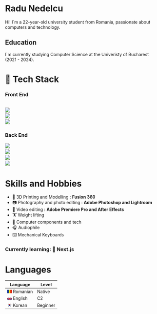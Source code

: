 # Radu Nedelcu

<p>Hi! I`m a 22-year-old university student from Romania, passionate about computers and technology.</p>

## Education

I`m currently studying Computer Science at the Univeristy of Bucharest (2021 - 2024). 


# :open_file_folder: Tech Stack

### Front End

<code> <img src="https://img.shields.io/badge/HTML5-E34F26?style=for-the-badge&logo=html5&logoColor=white"> <img  src="https://img.shields.io/badge/CSS3-1572B6?style=for-the-badge&logo=css3&logoColor=white"> <img  src="https://img.shields.io/badge/JavaScript-F7DF1E?style=for-the-badge&logo=javascript&logoColor=black"> </code>

### Back End
 <code><img src="https://img.shields.io/badge/Python-ffd340?style=for-the-badge&logo=python&logoColor=blue"> <img src="https://img.shields.io/badge/C++-ffffff?style=for-the-badge&logo=c%2B%2B&logoColor=blue"> <img src="https://img.shields.io/badge/Java-ED8B00?style=for-the-badge"> <img src="https://img.shields.io/badge/OracleSQL-F80000?style=for-the-badge&logo=oracle&logoColor=black"></code>


# Skills and Hobbies

- :triangular_ruler: 3D Printing and Modelling : <b> Fusion 360 </b>
- :camera: Photography and photo editing : <b>Adobe Photoshop and Lightroom</b>
- :movie_camera: Video editing : <b>Adobe Premiere Pro and After Effects</b>
- :weight_lifting: Weight lifting
- :battery: Computer components and tech
- :headphones: Audiophile 
- :keyboard: Mechanical Keyboards 

### Currently learning: :green_book: Next.js

# Languages

| Language  | Level |
| --- | --- |
| <img src="./img/ro.svg" width="15" > Romanian | Native |
| <img src="./img/gb.svg" width="15" > English | C2 |
| <img src="./img/kr.svg" width="15" > Korean | Beginner |

